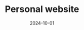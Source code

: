 ---
date: '2024-10-01'
title: Personal website
description: Showcasing my projects, skills and experience.
image: '/projects/magic-8-ball.png'
href: [https://pawpals.pushed.nz/]
hrefPreview: pawpals.pushed.nz
tech: [Astro, JavaScript, CSS]
selected: true
---